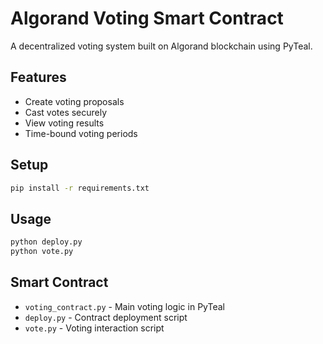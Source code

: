 # Algorand Voting Smart Contract

A decentralized voting system built on Algorand blockchain using PyTeal.

## Features
- Create voting proposals
- Cast votes securely
- View voting results
- Time-bound voting periods

## Setup
```bash
pip install -r requirements.txt
```

## Usage
```bash
python deploy.py
python vote.py
```

## Smart Contract
- `voting_contract.py` - Main voting logic in PyTeal
- `deploy.py` - Contract deployment script
- `vote.py` - Voting interaction script